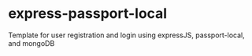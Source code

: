 # express-passport-local
Template for user registration and login using expressJS, passport-local, and mongoDB

